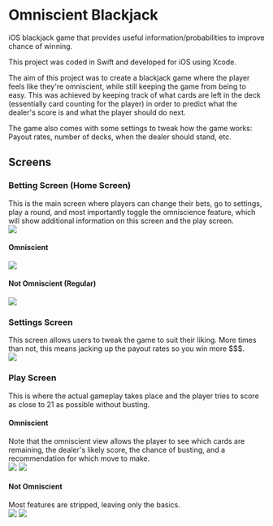 # Omniscient Blackjack
iOS blackjack game that provides useful information/probabilities to improve chance of winning.

This project was coded in Swift and developed for iOS using Xcode.

The aim of this project was to create a blackjack game where the player feels like they're omniscient, while still keeping the game from being to easy. This was achieved by keeping track of what cards are left in the deck (essentially card counting for the player) in order to predict what the dealer's score is and what the player should do next. 

The game also comes with some settings to tweak how the game works: Payout rates, number of decks, when the dealer should stand, etc.

## Screens
### Betting Screen (Home Screen)
This is the main screen where players can change their bets, go to settings, play a round, and most importantly toggle the omniscience feature, which will show additional information on this screen and the play screen.  
![](Bet-Screen.gif)
#### Omniscient
![](Bet-Screen-Omni-On.png)
#### Not Omniscient (Regular)
![](Bet-Screen-Omni-Off.png)
### Settings Screen
This screen allows users to tweak the game to suit their liking. More times than not, this means jacking up the payout rates so you win more $$$.  
![](Settings.png)
### Play Screen
This is where the actual gameplay takes place and the player tries to score as close to 21 as possible without busting.
#### Omniscient
Note that the omniscient view allows the player to see which cards are remaining, the dealer's likely score, the chance of busting, and a recommendation for which move to make.  
![](Gameplay-Omni-On.gif)
![](Play-Screen-Omni-On.png)
#### Not Omniscient
Most features are stripped, leaving only the basics.  
![](Gameplay-Omni-Off.gif)
![](Play-Screen-Omni-Off.png)
